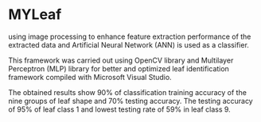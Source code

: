 # MYLeaf
using image processing to enhance feature extraction performance of the extracted data and Artificial Neural Network (ANN) is used as a classifier. 

This framework was carried out using OpenCV library and Multilayer Perceptron (MLP) library for better and
optimized leaf identification framework compiled with Microsoft Visual Studio. 

The obtained results show 90% of classification training accuracy of the nine groups of leaf shape and 70%
testing accuracy. The testing accuracy of 95% of leaf class 1 and lowest testing rate of 59% in
leaf class 9.
